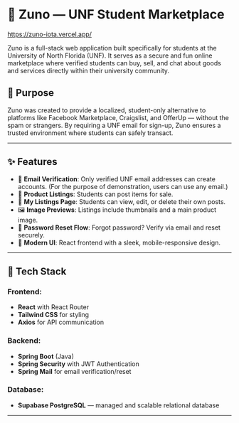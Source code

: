
# 🧢 Zuno — UNF Student Marketplace

https://zuno-iota.vercel.app/

Zuno is a full-stack web application built specifically for students at the University of North Florida (UNF). It serves as a secure and fun online marketplace where verified students can buy, sell, and chat about goods and services directly within their university community.

## 🎯 Purpose

Zuno was created to provide a localized, student-only alternative to platforms like Facebook Marketplace, Craigslist, and OfferUp — without the spam or strangers. By requiring a UNF email for sign-up, Zuno ensures a trusted environment where students can safely transact.

---

## ✨ Features

- 🔐 **Email Verification**: Only verified UNF email addresses can create accounts. (For the purpose of demonstration, users can use any email.)
- 📸 **Product Listings**: Students can post items for sale.
- 🧾 **My Listings Page**: Students can view, edit, or delete their own posts.
- 🖼️ **Image Previews**: Listings include thumbnails and a main product image.
- 🔄 **Password Reset Flow**: Forgot password? Verify via email and reset securely.
- 🎨 **Modern UI**: React frontend with a sleek, mobile-responsive design.

---

## 🧱 Tech Stack

### Frontend:
- **React** with React Router
- **Tailwind CSS** for styling
- **Axios** for API communication

### Backend:
- **Spring Boot** (Java)
- **Spring Security** with JWT Authentication
- **Spring Mail** for email verification/reset

### Database:
- **Supabase PostgreSQL** — managed and scalable relational database

---
